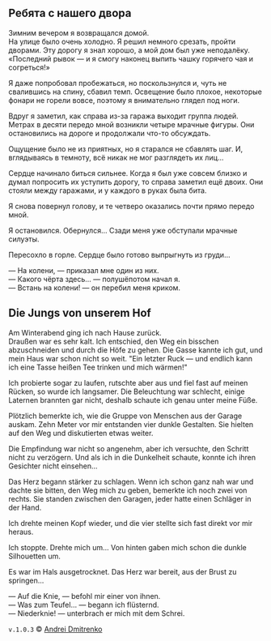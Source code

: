 ## Ребята с нашего двора

Зимним вечером я возвращался домой.  
На улице было очень холодно. Я решил немного срезать, пройти дворами. Эту дорогу я знал хорошо, а мой дом был уже неподалёку. &laquo;Последний рывок &mdash; и я смогу наконец выпить чашку горячего чая и согреться!&raquo;  

Я даже попробовал пробежаться, но поскользнулся и, чуть не свалившись на спину, сбавил темп. Освещение было плохое, некоторые фонари не горели вовсе, поэтому я внимательно глядел под ноги.  

Вдруг я заметил, как справа из-за гаража выходит группа людей. Метрах в десяти передо мной возникли четыре мрачные фигуры. Они остановились на дороге и продолжали что-то обсуждать.  

Ощущение было не из приятных, но я старался не сбавлять шаг. И, вглядываясь в темноту, всё никак не мог разглядеть их лиц...

Сердце начинало биться сильнее. Когда я был уже совсем близко и думал попросить их уступить дорогу, то справа заметил ещё двоих. Они стояли между гаражами, и у каждого в руках была бита.

Я снова повернул голову, и те четверо оказались почти прямо передо мной.

Я остановился. Обернулся... Сзади меня уже обступали мрачные силуэты.

Пересохло в горле. Сердце было готово выпрыгнуть из груди...

&mdash; На колени, &mdash; приказал мне один из них.  
&mdash; Какого чёрта здесь... &mdash; полушёпотом начал я.  
&mdash; Встань на колени! &mdash; он перебил меня криком.

## Die Jungs von unserem Hof

Am Winterabend ging ich nach Hause zurück.  
Draußen war es sehr kalt. Ich entschied, den Weg ein bisschen abzuschneiden und durch die Höfe zu gehen. Die Gasse kannte ich gut, und mein Haus war schon nicht so weit. "Ein letzter Ruck &mdash; und endlich kann ich eine Tasse heißen Tee trinken und mich wärmen!"

Ich probierte sogar zu laufen, rutschte aber aus und fiel fast auf meinen Rücken, so wurde ich langsamer. Die Beleuchtung war schlecht, einige Laternen brannten gar nicht, deshalb schaute ich genau unter meine Füße.

Plötzlich bemerkte ich, wie die Gruppe von Menschen aus der Garage auskam. Zehn Meter vor mir entstanden vier dunkle Gestalten. Sie hielten auf den Weg und diskutierten etwas weiter.

Die Empfindung war nicht so angenehm, aber ich versuchte, den Schritt nicht zu verzögern. Und als ich in die Dunkelheit schaute, konnte ich ihren Gesichter nicht einsehen...

Das Herz begann stärker zu schlagen. Wenn ich schon ganz nah war und dachte sie bitten, den Weg mich zu geben, bemerkte ich noch zwei von rechts. Sie standen zwischen den Garagen, jeder hatte einen Schläger in der Hand.

Ich drehte meinen Kopf wieder, und die vier stellte sich fast direkt vor mir heraus.

Ich stoppte. Drehte mich um... Von hinten gaben mich schon die dunkle Silhouetten um.

Es war im Hals ausgetrocknet. Das Herz war bereit, aus der Brust zu springen...

&mdash; Auf die Knie, &mdash; befohl mir einer von ihnen.  
&mdash; Was zum Teufel... &mdash; begann ich flüsternd.  
&mdash; Niederknie! &mdash; unterbrach er mich mit dem Schrei.


`v.1.0.3` &copy; [Andrei Dmitrenko](https://finelit.github.io/blog/)
